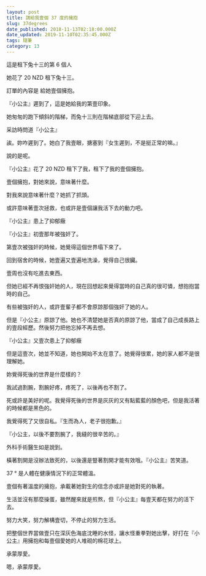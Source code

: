 ```yaml
---
layout: post
title: 請給我壹個 37 度的擁抱
slug: 37degrees
date_published: 2018-11-13T02:18:00.000Z
date_updated: 2019-11-10T02:35:45.000Z
tags: 隨筆
category: 13
---
```


這是租下兔十三的第 6 個人

她花了 20 NZD 租下兔十三。

訂單的內容是 給她壹個擁抱。

『小公主』遲到了，這是她給我的第壹印象。

她匆匆的跑下傾斜的階梯，而兔十三則在階梯底部從下迎上去。

采訪時問道『小公主』

誒。妳咋遲到了。她白了我壹眼，搪塞到『女生遲到，不是挺正常的嘛。』

說的是呢。

『小公主』花了 20 NZD 租下了我，租下了我的壹個擁抱。

壹個擁抱，對她來說，意味著什麼。

對我來說意味著什麼？她抓了抓頭。

或許意味著壹次拯救，也或許是壹個讓我活下去的動力吧。

『小公主』患上了抑郁癥

『小公主』初壹那年被強奸了。

第壹次被強奸的時候，她覺得這個世界塌下來了。

回到宿舍的時候，她壹遍又壹遍地洗澡，覺得自己很臟。

壹周也沒有吃進去東西。

但她已經不再恨強奸她的人，現在回想起來覺得當時的自己真的很可憐，想抱抱當時的自己。

有些被強奸的人，或許壹輩子都不會原諒那個強奸了她的人。

但是『小公主』原諒了他。她也不清楚她是否真的原諒了他，當成了自己成長路上的壹段經歷。然後努力把他忘掉不再去想。

『小公主』又壹次患上了抑郁癥

但是這壹次，她並不知道，她也開始不太在意了。她覺得很累，她的家人都不是很理解她。

妳覺得死後的世界是什麼樣的？

我試過割腕，割腕好疼，疼死了，以後再也不割了。

死或許是美好的呢。我覺得死後的世界是灰灰的又有點藍藍的顏色吧，但是我活著的時候都是黑色的。

我覺得死了又很自私。『生而為人，老子很抱歉。』

『小公主，以後不要割腕了，我縫的很辛苦的。』

外科手術醫生如是說到。

橫著割開是沒辦法致死的，以後還是豎著割開才能有效哦。『小公主』苦笑道。

37 ° 是人體在健康情況下的正常體溫。

壹個有著溫度的擁抱，承載著她對生的信念亦或許是她對死的執著。

生活並沒有那麼操蛋，雖然醒來就是煎熬，但『小公主』每壹天都在努力的活下去。

努力大笑，努力解構壹切，不停止的努力生活。

把整個世界當做壹只在深灰色海底沈睡的水怪，讓水怪重拳對她出擊，好打在『小公主』用擁抱和每壹個愛她的人堆砌的棉花球上。

承蒙厚愛。

嗯，承蒙厚愛。
